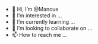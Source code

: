 - 👋 Hi, I’m @Mancue
- 👀 I’m interested in ...
- 🌱 I’m currently learning ...
- 💞️ I’m looking to collaborate on ...
- 📫 How to reach me ...

<!---
Mancue/Mancue is a ✨ special ✨ repository because its `README.md` (this file) appears on your GitHub profile.
You can click the Preview link to take a look at your changes.
--->
